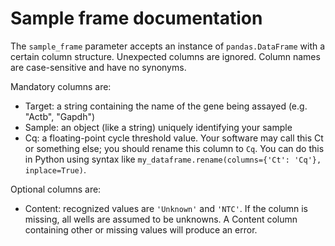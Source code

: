 # Sample frame documentation

The `sample_frame` parameter accepts an instance of `pandas.DataFrame` with a certain column structure. Unexpected columns are ignored. Column names are case-sensitive and have no synonyms.

Mandatory columns are:
 * Target: a string containing the name of the gene being assayed (e.g. "Actb", "Gapdh")
 * Sample: an object (like a string) uniquely identifying your sample
 * Cq: a floating-point cycle threshold value. Your software may call this Ct or something else; you should rename this column to `Cq`. You can do this in Python using syntax like `my_dataframe.rename(columns={'Ct': 'Cq'}, inplace=True)`.

Optional columns are:
 * Content: recognized values are `'Unknown'` and `'NTC'`. If the column is missing, all wells are assumed to be unknowns. A Content column containing other or missing values will produce an error.
